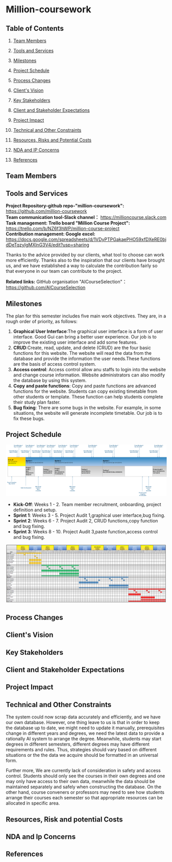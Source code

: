 # Million-coursework


## Table of Contents

1. [Team Members](#team-members)

2. [Tools and Services](#tools-and-services)

3. [Milestones](#milestones)

4. [Project Schedule](#project-schedule)

5. [Process Changes](#project-changes)

6. [Client's Vision](#clients-vision)

7. [Key Stakeholders](#key-stakeholders)

8. [Client and Stakeholder Expectations](#client-and-stakeholder-expectations)

9. [Project Impact](#project-impact)

10. [Technical and Other Constraints](#technical-and-other-constraints)

11. [Resources, Risks and Potential Costs](#resources-risks-and-potential-costs)

12. [NDA and IP Concerns](#nda-and-ip-concerns)

13. [References](#references)

## Team Members

## Tools and Services
**Project Repository-github repo-"million-coursework":** https://github.com/million-coursework   
**Team communication tool-Slack channel：** https://millioncourse.slack.com  
**Task management: Trello board "Million Course Project":** https://trello.com/b/NZ6f3hWP/million-course-project  
**Contribution management: Google excel:** https://docs.google.com/spreadsheets/d/1VDyPTPGakaePHO59xfDXeRE0bjdDeTqzyIgMXlnG3V4/edit?usp=sharing  

Thanks to the advice provided by our clients, what tool to choose can work more efficiently.
Thanks also to the inspiration that our clients have brought us, and we have established a way to calculate the contribution fairly so that everyone in our team can contribute to the project.  

**Related links:**
GitHub organisation "AICourseSelection"：  https://github.com/AICourseSelection


## Milestones
The plan for this semester includes five main work objectives. They are, in a rough order of priority, as follows:
1. **Graphical User Interface**:The graphical user interface is a form of user interface. Good Gui can bring a better user experience. Our job is to improve the existing user interface and add some features.
2. **CRUD**:Create, read, update, and delete (CRUD) are the four basic functions for this website. The website will read the data from the database and provide the information the user needs.These functions are the basis of access control system.
3. **Access control**: Access control allow anu staffs to login into the website and change course information. Website administrators can also modify the database by using this system.
4. **Copy and paste functions**: Copy and paste functions are advanced functions for the website. Students can copy existing timetable from other students or template. These function can help students complete their study plan faster.
5. **Bug fixing**: There are some bugs in the website. For example,  in some situations, the website will generate incomplete timetable. Our job is to fix these bugs.

## Project Schedule

![Project Schedule](Documentation/Audit1/Images/Schedule.png)
* **Kick-Off**: Weeks 1 - 2. Team member recruitment, onboarding, project definition and setup. 
* **Sprint 1**: Weeks 3 - 5. Project Audit 1,graphical user interface,bug fixing. 
* **Sprint 2**: Weeks 6 - 7. Project Audit 2, CRUD functions,copy function and bug fixing. 
* **Sprint 3**: Weeks 8 - 10. Project Audit 3,paste function,access control and bug fixing.

![Gantt](Documentation/Audit1/Images/gantt.PNG)
  
## Process Changes

## Client's Vision

## Key Stakeholders

## Client and Stakeholder Expectations

## Project Impact

## Technical and Other Constraints
 The system could now scrap data accurately and efficiently, and we have our own database. However, one thing leave to us is that in order to keep the database up to date, we might need to update it manually, prerequisites change in different years and degrees, we need the latest data to provide a rationally AI system to arrange the degree. Meanwhile, students may start degrees in different semesters, different degrees may have different requirements and rules. Thus, strategies should vary based on different situations or the the data we acquire should be formatted in an universal form.
 
Further more, We are currently lack of consideration in safety and access control. Students should only see the courses in their own degrees and one may only have access to their own data, meanwhile the data should be maintained separately and safely when constructing the database. On the other hand, course conveners or professors may need to see how students arrange their courses each semester so that appropriate resources can be allocated in specific area.

## Resources, Risk and potential Costs

## NDA and Ip Concerns

## References
